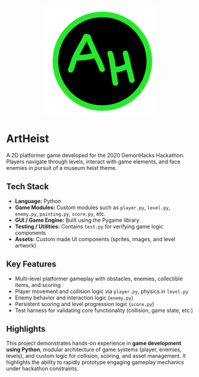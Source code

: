 <p align="center">
  <img src="AHLogo.png" alt="ArtHeist Logo" width="300"/>
</p>

# ArtHeist

A 2D platformer game developed for the 2020 DemonHacks Hackathon. Players navigate through levels, interact with game elements, and face enemies in pursuit of a museum heist theme.

## Tech Stack

- **Language:** Python
- **Game Modules:** Custom modules such as `player.py`, `level.py`, `enemy.py`, `painting.py`, `score.py`, etc.
- **GUI / Game Engine:** Built using the Pygame library
- **Testing / Utilities:** Contains `test.py` for verifying game logic components
- **Assets:** Custom made UI components (sprites, images, and level artwork)

## Key Features

- Multi-level platformer gameplay with obstacles, enemies, collectible items, and scoring  
- Player movement and collision logic via `player.py`, physics in `level.py`  
- Enemy behavior and interaction logic (`enemy.py`)  
- Persistent scoring and level progression logic (`score.py`)  
- Test harness for validating core functionality (collision, game state, etc.)

## Highlights

This project demonstrates hands-on experience in **game development using Python**, modular architecture of game systems (player, enemies, levels), and custom logic for collision, scoring, and asset management. It highlights the ability to rapidly prototype engaging gameplay mechanics under hackathon constraints.
